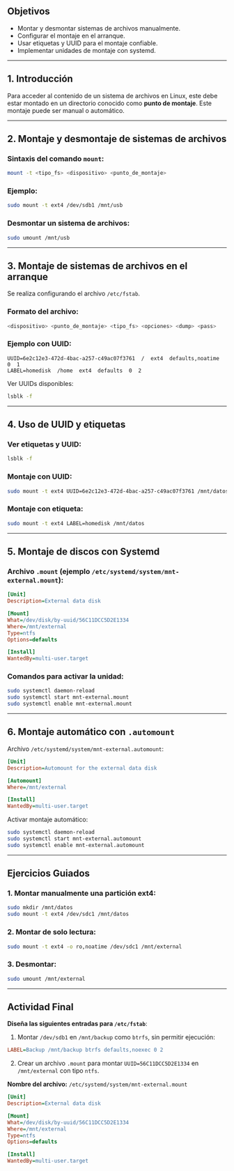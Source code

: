 
## Objetivos

- Montar y desmontar sistemas de archivos manualmente.
- Configurar el montaje en el arranque.
- Usar etiquetas y UUID para el montaje confiable.
- Implementar unidades de montaje con systemd.

---

## 1. Introducción

Para acceder al contenido de un sistema de archivos en Linux, este debe estar montado en un directorio conocido como **punto de montaje**. Este montaje puede ser manual o automático.

---

## 2. Montaje y desmontaje de sistemas de archivos

### Sintaxis del comando `mount`:

```bash
mount -t <tipo_fs> <dispositivo> <punto_de_montaje>
```

### Ejemplo:

```bash
sudo mount -t ext4 /dev/sdb1 /mnt/usb
```

### Desmontar un sistema de archivos:

```bash
sudo umount /mnt/usb
```

---

## 3. Montaje de sistemas de archivos en el arranque

Se realiza configurando el archivo `/etc/fstab`.

### Formato del archivo:

```php
<dispositivo> <punto_de_montaje> <tipo_fs> <opciones> <dump> <pass>
```

### Ejemplo con UUID:

```fstab
UUID=6e2c12e3-472d-4bac-a257-c49ac07f3761  /  ext4  defaults,noatime  0  1
LABEL=homedisk  /home  ext4  defaults  0  2
```

Ver UUIDs disponibles:

```bash
lsblk -f
```

---

## 4. Uso de UUID y etiquetas

### Ver etiquetas y UUID:

```bash
lsblk -f
```

### Montaje con UUID:

```bash
sudo mount -t ext4 UUID=6e2c12e3-472d-4bac-a257-c49ac07f3761 /mnt/datos
```

### Montaje con etiqueta:

```bash
sudo mount -t ext4 LABEL=homedisk /mnt/datos
```

---

## 5. Montaje de discos con Systemd

### Archivo `.mount` (ejemplo `/etc/systemd/system/mnt-external.mount`):

```ini
[Unit]
Description=External data disk

[Mount]
What=/dev/disk/by-uuid/56C11DCC5D2E1334
Where=/mnt/external
Type=ntfs
Options=defaults

[Install]
WantedBy=multi-user.target
```

### Comandos para activar la unidad:

```bash
sudo systemctl daemon-reload
sudo systemctl start mnt-external.mount
sudo systemctl enable mnt-external.mount
```

---

## 6. Montaje automático con `.automount`

Archivo `/etc/systemd/system/mnt-external.automount`:

```ini
[Unit]
Description=Automount for the external data disk

[Automount]
Where=/mnt/external

[Install]
WantedBy=multi-user.target
```

Activar montaje automático:

```bash
sudo systemctl daemon-reload
sudo systemctl start mnt-external.automount
sudo systemctl enable mnt-external.automount
```

---

## Ejercicios Guiados

### 1. Montar manualmente una partición ext4:

```bash
sudo mkdir /mnt/datos
sudo mount -t ext4 /dev/sdc1 /mnt/datos
```
### 2. Montar de solo lectura:

```bash
sudo mount -t ext4 -o ro,noatime /dev/sdc1 /mnt/external
```
### 3. Desmontar:

```bash
sudo umount /mnt/external
```

---

## Actividad Final

**Diseña las siguientes entradas para `/etc/fstab`**:

1. Montar `/dev/sdb1` en `/mnt/backup` como `btrfs`, sin permitir ejecución:

```ini
LABEL=Backup /mnt/backup btrfs defaults,noexec 0 2
```

2. Crear un archivo `.mount` para montar `UUID=56C11DCC5D2E1334` en `/mnt/external` con tipo `ntfs`.

**Nombre del archivo:** `/etc/systemd/system/mnt-external.mount`

```ini
[Unit]
Description=External data disk

[Mount]
What=/dev/disk/by-uuid/56C11DCC5D2E1334
Where=/mnt/external
Type=ntfs
Options=defaults

[Install]
WantedBy=multi-user.target
```